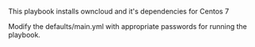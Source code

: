 This playbook installs owncloud and it's dependencies for Centos 7

Modify the defaults/main.yml with appropriate passwords for running the playbook.